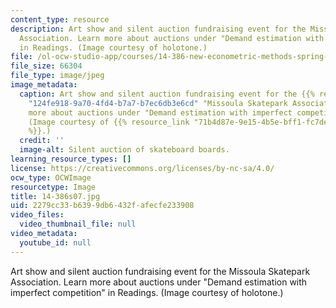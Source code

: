 ```yaml
---
content_type: resource
description: Art show and silent auction fundraising event for the Missoula Skatepark
  Association. Learn more about auctions under "Demand estimation with imperfect competition"
  in Readings. (Image courtesy of holotone.)
file: /ol-ocw-studio-app/courses/14-386-new-econometric-methods-spring-2007/2279cc33b6399db6432fafecfe233908_14-386s07.jpg
file_size: 66304
file_type: image/jpeg
image_metadata:
  caption: Art show and silent auction fundraising event for the {{% resource_link
    "124fe918-9a70-4fd4-b7a7-b7ec6db3e6cd" "Missoula Skatepark Association" %}}. Learn
    more about auctions under "Demand estimation with imperfect competition" in [Readings](/courses/14-386-new-econometric-methods-spring-2007/pages/readings).
    (Image courtesy of {{% resource_link "71b4d87e-9e15-4b5e-bff1-fc7de001109c" "holotone"
    %}}.)
  credit: ''
  image-alt: Silent auction of skateboard boards.
learning_resource_types: []
license: https://creativecommons.org/licenses/by-nc-sa/4.0/
ocw_type: OCWImage
resourcetype: Image
title: 14-386s07.jpg
uid: 2279cc33-b639-9db6-432f-afecfe233908
video_files:
  video_thumbnail_file: null
video_metadata:
  youtube_id: null
---
```

Art show and silent auction fundraising event for the Missoula Skatepark Association. Learn more about auctions under "Demand estimation with imperfect competition" in Readings. (Image courtesy of holotone.)